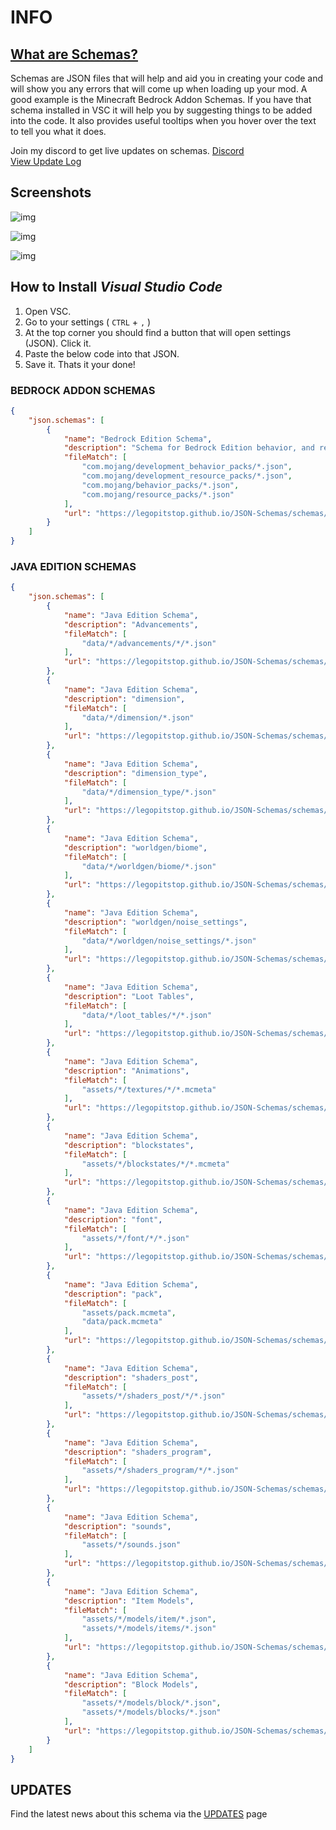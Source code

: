 # INFO
## [What are Schemas?](https://json-schema.org/understanding-json-schema/about.html)
Schemas are JSON files that will help and aid you in creating your code and
will show you any errors that will come up when loading up your mod. A good example
is the Minecraft Bedrock Addon Schemas. If you have that schema installed in VSC it will help
you by suggesting things to be added into the code. It also provides useful tooltips when you hover over the text to tell you what it does.

Join my discord to get live updates on schemas. [Discord](https://discord.gg/JbyTHWW)
<br>
[View Update Log](UPDATES.md)

## Screenshots

![img](https://cdn.discordapp.com/attachments/786714100205092915/789987247830335508/image.png "Schemas provide useful tool tips to better understand what parameters do what.")

![img](https://cdn.discordapp.com/attachments/786714100205092915/789987365791727646/image_1.png "It suggests parameters as you type.")

![img](https://cdn.discordapp.com/attachments/786714100205092915/789987943900512306/image_2.png "Alerts you if its missing a required bit of code.")

## How to Install *Visual Studio Code*
1. Open VSC. 
2. Go to your settings ( `CTRL` + `,` )
3. At the top corner you should find a button that will open settings (JSON). Click it.
4. Paste the below code into that JSON.
5. Save it. Thats it your done!

### BEDROCK ADDON SCHEMAS
```json
{
    "json.schemas": [
        {
            "name": "Bedrock Edition Schema",
            "description": "Schema for Bedrock Edition behavior, and resourcepacks.",
            "fileMatch": [
                "com.mojang/development_behavior_packs/*.json",
                "com.mojang/development_resource_packs/*.json",
                "com.mojang/behavior_packs/*.json",
                "com.mojang/resource_packs/*.json"
            ],
            "url": "https://legopitstop.github.io/JSON-Schemas/schemas/bedrock-edition-schema/schema.json"
        }
    ]
}
```
### JAVA EDITION SCHEMAS
```json
{
    "json.schemas": [
        {
            "name": "Java Edition Schema",
            "description": "Advancements",
            "fileMatch": [
                "data/*/advancements/*/*.json"
            ],
            "url": "https://legopitstop.github.io/JSON-Schemas/schemas/java-edition-schema/draft-01/advancements/schema.json"
        },
        {
            "name": "Java Edition Schema",
            "description": "dimension",
            "fileMatch": [
                "data/*/dimension/*.json"
            ],
            "url": "https://legopitstop.github.io/JSON-Schemas/schemas/java-edition-schema/draft-01/dimension/schema.json"
        },
        {
            "name": "Java Edition Schema",
            "description": "dimension_type",
            "fileMatch": [
                "data/*/dimension_type/*.json"
            ],
            "url": "https://legopitstop.github.io/JSON-Schemas/schemas/java-edition-schema/draft-01/dimension_type/schema.json"
        },
        {
            "name": "Java Edition Schema",
            "description": "worldgen/biome",
            "fileMatch": [
                "data/*/worldgen/biome/*.json"
            ],
            "url": "https://legopitstop.github.io/JSON-Schemas/schemas/java-edition-schema/draft-01/worldgen/biome/schema.json"
        },
        {
            "name": "Java Edition Schema",
            "description": "worldgen/noise_settings",
            "fileMatch": [
                "data/*/worldgen/noise_settings/*.json"
            ],
            "url": "https://legopitstop.github.io/JSON-Schemas/schemas/java-edition-schema/draft-01/worldgen/noise_settings/schema.json"
        },
        {
            "name": "Java Edition Schema",
            "description": "Loot Tables",
            "fileMatch": [
                "data/*/loot_tables/*/*.json"
            ],
            "url": "https://legopitstop.github.io/JSON-Schemas/schemas/java-edition-schema/draft-01/loot_tables/schema.json"
        },
        {
            "name": "Java Edition Schema",
            "description": "Animations",
            "fileMatch": [
                "assets/*/textures/*/*.mcmeta"
            ],
            "url": "https://legopitstop.github.io/JSON-Schemas/schemas/java-edition-schema/draft-01/animation/schema.json"
        },
        {
            "name": "Java Edition Schema",
            "description": "blockstates",
            "fileMatch": [
                "assets/*/blockstates/*/*.mcmeta"
            ],
            "url": "https://legopitstop.github.io/JSON-Schemas/schemas/java-edition-schema/draft-01/blockstates/schema.json"
        },
        {
            "name": "Java Edition Schema",
            "description": "font",
            "fileMatch": [
                "assets/*/font/*/*.json"
            ],
            "url": "https://legopitstop.github.io/JSON-Schemas/schemas/java-edition-schema/draft-01/font/schema.json"
        },
        {
            "name": "Java Edition Schema",
            "description": "pack",
            "fileMatch": [
                "assets/pack.mcmeta",
                "data/pack.mcmeta"
            ],
            "url": "https://legopitstop.github.io/JSON-Schemas/schemas/java-edition-schema/draft-01/pack/schema.json"
        },
        {
            "name": "Java Edition Schema",
            "description": "shaders_post",
            "fileMatch": [
                "assets/*/shaders_post/*/*.json"
            ],
            "url": "https://legopitstop.github.io/JSON-Schemas/schemas/java-edition-schema/draft-01/shaders_post/schema.json"
        },
        {
            "name": "Java Edition Schema",
            "description": "shaders_program",
            "fileMatch": [
                "assets/*/shaders_program/*/*.json"
            ],
            "url": "https://legopitstop.github.io/JSON-Schemas/schemas/java-edition-schema/draft-01/shaders_program/schema.json"
        },
        {
            "name": "Java Edition Schema",
            "description": "sounds",
            "fileMatch": [
                "assets/*/sounds.json"
            ],
            "url": "https://legopitstop.github.io/JSON-Schemas/schemas/java-edition-schema/draft-01/sounds/schema.json"
        },
        {
            "name": "Java Edition Schema",
            "description": "Item Models",
            "fileMatch": [
                "assets/*/models/item/*.json",
                "assets/*/models/items/*.json"
            ],
            "url": "https://legopitstop.github.io/JSON-Schemas/schemas/java-edition-schema/draft-01/item_models/schema.json"
        },
        {
            "name": "Java Edition Schema",
            "description": "Block Models",
            "fileMatch": [
                "assets/*/models/block/*.json",
                "assets/*/models/blocks/*.json"
            ],
            "url": "https://legopitstop.github.io/JSON-Schemas/schemas/java-edition-schema/draft-01/block_models/schema.json"
        }
    ]
}
```
## UPDATES
Find the latest news about this schema via the [UPDATES](UPDATES.md) page
